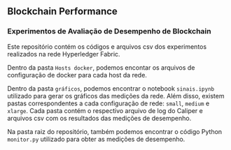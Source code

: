 ## Blockchain Performance
### Experimentos de Avaliação de Desempenho de Blockchain

Este repositório contém os códigos e arquivos csv dos experimentos realizados na rede Hyperledger Fabric.

Dentro da pasta `Hosts docker`, podemos encontar os arquivos de configuração de docker para cada host da rede. 

Dentro da pasta `gráficos`, podemos encontrar o notebook `sinais.ipynb` utilizado para gerar os gráficos das medições da rede. Além disso, existem pastas correspondentes a cada configuração de rede: `small`, `medium` e `xlarge`. Cada pasta contém o respectivo arquivo de log do Caliper e arquivos csv com os resultados das medições de desempenho.

Na pasta raiz do repositório, também podemos encontrar o código Python `monitor.py` utilizado para obter as medições de desempenho.

